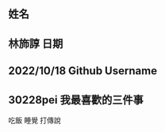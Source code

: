 姓名
----
林斾諄
日期
----
2022/10/18
Github Username
---------------
30228pei
我最喜歡的三件事
---------------
吃飯 睡覺 打傳說
